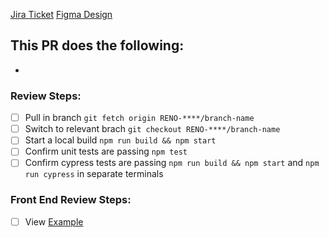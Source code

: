 [Jira Ticket](https://jira.nypl.org/browse/RENO-XXXX)
[Figma Design](https://www.figma.com/file/XXX)

## **This PR does the following:**

-

### Review Steps:

- [ ] Pull in branch `git fetch origin RENO-****/branch-name`
- [ ] Switch to relevant brach `git checkout RENO-****/branch-name`
- [ ] Start a local build `npm run build && npm start`
- [ ] Confirm unit tests are passing `npm test`
- [ ] Confirm cypress tests are passing `npm run build && npm start` and `npm run cypress` in separate terminals

### Front End Review Steps:

- [ ] View [Example](http://localhost:3000/)
